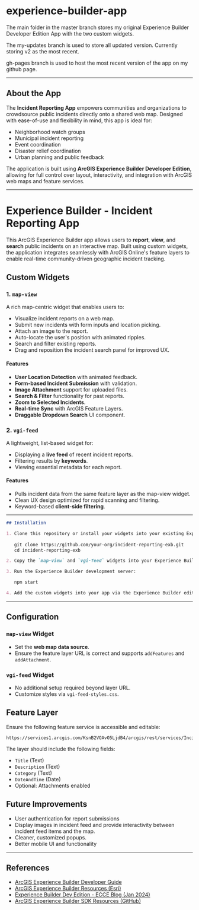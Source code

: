 # experience-builder-app

The main folder in the master branch stores my original Experience Builder Developer Edition App with the two custom widgets.

The my-updates branch is used to store all updated version. Currently storing v2 as the most recent.

gh-pages branch is used to host the most recent version of the app on my github page.

---
## About the App

The **Incident Reporting App** empowers communities and organizations to crowdsource public incidents directly onto a shared web map. Designed with ease-of-use and flexibility in mind, this app is ideal for:

- Neighborhood watch groups
- Municipal incident reporting
- Event coordination
- Disaster relief coordination
- Urban planning and public feedback

The application is built using **ArcGIS Experience Builder Developer Edition**, allowing for full control over layout, interactivity, and integration with ArcGIS web maps and feature services.

---
# Experience Builder - Incident Reporting App

This ArcGIS Experience Builder app allows users to **report**, **view**, and **search** public incidents on an interactive map. Built using custom widgets, the application integrates seamlessly with ArcGIS Online's feature layers to enable real-time community-driven geographic incident tracking.

## Custom Widgets

### 1. `map-view`
A rich map-centric widget that enables users to:
- Visualize incident reports on a web map.
- Submit new incidents with form inputs and location picking.
- Attach an image to the report.
- Auto-locate the user's position with animated ripples.
- Search and filter existing reports.
- Drag and reposition the incident search panel for improved UX.

#### Features
- **User Location Detection** with animated feedback.
- **Form-based Incident Submission** with validation.
- **Image Attachment** support for uploaded files.
- **Search & Filter** functionality for past reports.
- **Zoom to Selected Incidents**.
- **Real-time Sync** with ArcGIS Feature Layers.
- **Draggable Dropdown Search** UI component.

### 2. `vgi-feed`
A lightweight, list-based widget for:
- Displaying a **live feed** of recent incident reports.
- Filtering results by **keywords**.
- Viewing essential metadata for each report.

#### Features
- Pulls incident data from the same feature layer as the map-view widget.
- Clean UX design optimized for rapid scanning and filtering.
- Keyword-based **client-side filtering**.

---
```markdown
## Installation

1. Clone this repository or install your widgets into your existing Experience Builder environment:
   
   git clone https://github.com/your-org/incident-reporting-exb.git
   cd incident-reporting-exb

2. Copy the `map-view` and `vgi-feed` widgets into your Experience Builder `client/your-extensions/widgets` directory.

3. Run the Experience Builder development server:

   npm start

4. Add the custom widgets into your app via the Experience Builder editor.
```
---
## Configuration

### `map-view` Widget
- Set the **web map data source**.
- Ensure the feature layer URL is correct and supports `addFeatures` and `addAttachment`.

### `vgi-feed` Widget
- No additional setup required beyond layer URL.
- Customize styles via `vgi-feed-styles.css`.

## Feature Layer

Ensure the following feature service is accessible and editable:
```
https://services1.arcgis.com/KsnB2VOAvO5LjdB4/arcgis/rest/services/Incident_Reporting_Layer/FeatureServer/0
```

The layer should include the following fields:
- `Title` (Text)
- `Description` (Text)
- `Category` (Text)
- `DateAndTime` (Date)
- Optional: Attachments enabled

## Future Improvements
- User authentication for report submissions
- Display images in incident feed and provide interactivity between incident feed items and the map.
- Cleaner, customized popups.
- Better mobile UI and functionality

---
## References

- [ArcGIS Experience Builder Developer Guide](https://developers.arcgis.com/experience-builder/)
- [ArcGIS Experience Builder Resources (Esri)](https://www.esri.com/en-us/arcgis/products/arcgis-experience-builder/resources)
- [Experience Builder Dev Edition - ECCE Blog (Jan 2024)](https://ecce.esri.ca/blog/2024/01/02/experience-builder-dev-edition/)
- [ArcGIS Experience Builder SDK Resources (GitHub)](https://github.com/Esri/arcgis-experience-builder-sdk-resources)
